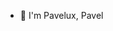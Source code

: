 - 👋 I'm Pavelux, Pavel

<!---
pavelux00x/pavelux00x is a ✨ special ✨ repository because its `README.md` (this file) appears on your GitHub profile.
You can click the Preview link to take a look at your changes.
--->
